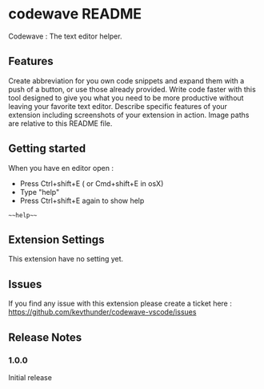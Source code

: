 # codewave README

Codewave : The text editor helper.

## Features

Create abbreviation for you own code snippets and expand them with a push of a button, or use those already provided. Write code faster with this tool designed to give you what you need to be more productive without leaving your favorite text editor.
Describe specific features of your extension including screenshots of your extension in action. Image paths are relative to this README file.

## Getting started

When you have en editor open :
- Press Ctrl+shift+E ( or Cmd+shift+E in osX)
- Type "help"
- Press Ctrl+shift+E again to show help

```
~~help~~
```

## Extension Settings

This extension have no setting yet.

## Issues

If you find any issue with this extension please create a ticket here : https://github.com/kevthunder/codewave-vscode/issues

## Release Notes

### 1.0.0

Initial release

